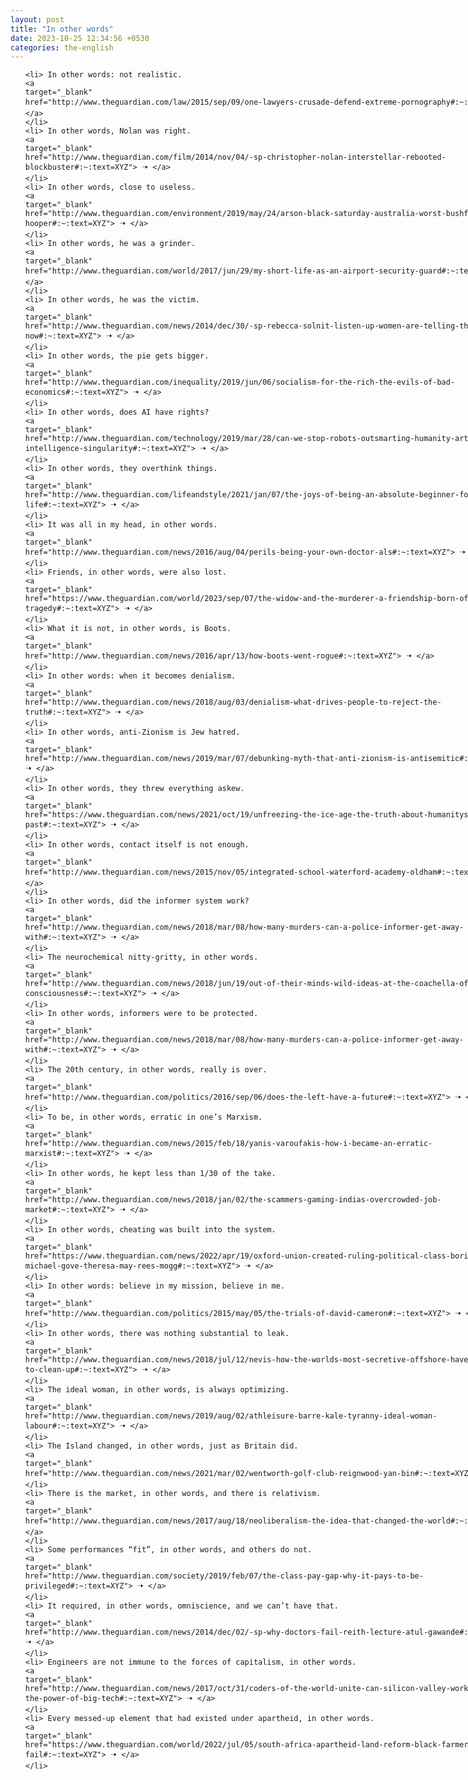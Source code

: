 ```yaml
---
layout: post
title: "In other words"
date: 2023-10-25 12:34:56 +0530
categories: the-english
---
```

<style>
    ol {
        width: 800px;
        margin: 0 auto;
    }
ol li {
    font-size: 18px;
    line-height: 1.5;
    padding-bottom: 8px;
}
</style>
<ol>

    <li> In other words: not realistic.
    <a 
    target="_blank" 
    href="http://www.theguardian.com/law/2015/sep/09/one-lawyers-crusade-defend-extreme-pornography#:~:text=XYZ"> 🠢 </a>
    </li>
    <li> In other words, Nolan was right.
    <a 
    target="_blank" 
    href="http://www.theguardian.com/film/2014/nov/04/-sp-christopher-nolan-interstellar-rebooted-blockbuster#:~:text=XYZ"> 🠢 </a>
    </li>
    <li> In other words, close to useless.
    <a 
    target="_blank" 
    href="http://www.theguardian.com/environment/2019/may/24/arson-black-saturday-australia-worst-bushfire-chloe-hooper#:~:text=XYZ"> 🠢 </a>
    </li>
    <li> In other words, he was a grinder.
    <a 
    target="_blank" 
    href="http://www.theguardian.com/world/2017/jun/29/my-short-life-as-an-airport-security-guard#:~:text=XYZ"> 🠢 </a>
    </li>
    <li> In other words, he was the victim.
    <a 
    target="_blank" 
    href="http://www.theguardian.com/news/2014/dec/30/-sp-rebecca-solnit-listen-up-women-are-telling-their-story-now#:~:text=XYZ"> 🠢 </a>
    </li>
    <li> In other words, the pie gets bigger.
    <a 
    target="_blank" 
    href="http://www.theguardian.com/inequality/2019/jun/06/socialism-for-the-rich-the-evils-of-bad-economics#:~:text=XYZ"> 🠢 </a>
    </li>
    <li> In other words, does AI have rights?
    <a 
    target="_blank" 
    href="http://www.theguardian.com/technology/2019/mar/28/can-we-stop-robots-outsmarting-humanity-artificial-intelligence-singularity#:~:text=XYZ"> 🠢 </a>
    </li>
    <li> In other words, they overthink things.
    <a 
    target="_blank" 
    href="http://www.theguardian.com/lifeandstyle/2021/jan/07/the-joys-of-being-an-absolute-beginner-for-life#:~:text=XYZ"> 🠢 </a>
    </li>
    <li> It was all in my head, in other words.
    <a 
    target="_blank" 
    href="http://www.theguardian.com/news/2016/aug/04/perils-being-your-own-doctor-als#:~:text=XYZ"> 🠢 </a>
    </li>
    <li> Friends, in other words, were also lost.
    <a 
    target="_blank" 
    href="https://www.theguardian.com/world/2023/sep/07/the-widow-and-the-murderer-a-friendship-born-of-tragedy#:~:text=XYZ"> 🠢 </a>
    </li>
    <li> What it is not, in other words, is Boots.
    <a 
    target="_blank" 
    href="http://www.theguardian.com/news/2016/apr/13/how-boots-went-rogue#:~:text=XYZ"> 🠢 </a>
    </li>
    <li> In other words: when it becomes denialism.
    <a 
    target="_blank" 
    href="http://www.theguardian.com/news/2018/aug/03/denialism-what-drives-people-to-reject-the-truth#:~:text=XYZ"> 🠢 </a>
    </li>
    <li> In other words, anti-Zionism is Jew hatred.
    <a 
    target="_blank" 
    href="http://www.theguardian.com/news/2019/mar/07/debunking-myth-that-anti-zionism-is-antisemitic#:~:text=XYZ"> 🠢 </a>
    </li>
    <li> In other words, they threw everything askew.
    <a 
    target="_blank" 
    href="https://www.theguardian.com/news/2021/oct/19/unfreezing-the-ice-age-the-truth-about-humanitys-deep-past#:~:text=XYZ"> 🠢 </a>
    </li>
    <li> In other words, contact itself is not enough.
    <a 
    target="_blank" 
    href="http://www.theguardian.com/news/2015/nov/05/integrated-school-waterford-academy-oldham#:~:text=XYZ"> 🠢 </a>
    </li>
    <li> In other words, did the informer system work?
    <a 
    target="_blank" 
    href="http://www.theguardian.com/news/2018/mar/08/how-many-murders-can-a-police-informer-get-away-with#:~:text=XYZ"> 🠢 </a>
    </li>
    <li> The neurochemical nitty-gritty, in other words.
    <a 
    target="_blank" 
    href="http://www.theguardian.com/news/2018/jun/19/out-of-their-minds-wild-ideas-at-the-coachella-of-consciousness#:~:text=XYZ"> 🠢 </a>
    </li>
    <li> In other words, informers were to be protected.
    <a 
    target="_blank" 
    href="http://www.theguardian.com/news/2018/mar/08/how-many-murders-can-a-police-informer-get-away-with#:~:text=XYZ"> 🠢 </a>
    </li>
    <li> The 20th century, in other words, really is over.
    <a 
    target="_blank" 
    href="http://www.theguardian.com/politics/2016/sep/06/does-the-left-have-a-future#:~:text=XYZ"> 🠢 </a>
    </li>
    <li> To be, in other words, erratic in one’s Marxism.
    <a 
    target="_blank" 
    href="http://www.theguardian.com/news/2015/feb/18/yanis-varoufakis-how-i-became-an-erratic-marxist#:~:text=XYZ"> 🠢 </a>
    </li>
    <li> In other words, he kept less than 1/30 of the take.
    <a 
    target="_blank" 
    href="http://www.theguardian.com/news/2018/jan/02/the-scammers-gaming-indias-overcrowded-job-market#:~:text=XYZ"> 🠢 </a>
    </li>
    <li> In other words, cheating was built into the system.
    <a 
    target="_blank" 
    href="https://www.theguardian.com/news/2022/apr/19/oxford-union-created-ruling-political-class-boris-johnson-michael-gove-theresa-may-rees-mogg#:~:text=XYZ"> 🠢 </a>
    </li>
    <li> In other words: believe in my mission, believe in me.
    <a 
    target="_blank" 
    href="http://www.theguardian.com/politics/2015/may/05/the-trials-of-david-cameron#:~:text=XYZ"> 🠢 </a>
    </li>
    <li> In other words, there was nothing substantial to leak.
    <a 
    target="_blank" 
    href="http://www.theguardian.com/news/2018/jul/12/nevis-how-the-worlds-most-secretive-offshore-haven-refuses-to-clean-up#:~:text=XYZ"> 🠢 </a>
    </li>
    <li> The ideal woman, in other words, is always optimizing.
    <a 
    target="_blank" 
    href="http://www.theguardian.com/news/2019/aug/02/athleisure-barre-kale-tyranny-ideal-woman-labour#:~:text=XYZ"> 🠢 </a>
    </li>
    <li> The Island changed, in other words, just as Britain did.
    <a 
    target="_blank" 
    href="http://www.theguardian.com/news/2021/mar/02/wentworth-golf-club-reignwood-yan-bin#:~:text=XYZ"> 🠢 </a>
    </li>
    <li> There is the market, in other words, and there is relativism.
    <a 
    target="_blank" 
    href="http://www.theguardian.com/news/2017/aug/18/neoliberalism-the-idea-that-changed-the-world#:~:text=XYZ"> 🠢 </a>
    </li>
    <li> Some performances “fit”, in other words, and others do not.
    <a 
    target="_blank" 
    href="http://www.theguardian.com/society/2019/feb/07/the-class-pay-gap-why-it-pays-to-be-privileged#:~:text=XYZ"> 🠢 </a>
    </li>
    <li> It required, in other words, omniscience, and we can’t have that.
    <a 
    target="_blank" 
    href="http://www.theguardian.com/news/2014/dec/02/-sp-why-doctors-fail-reith-lecture-atul-gawande#:~:text=XYZ"> 🠢 </a>
    </li>
    <li> Engineers are not immune to the forces of capitalism, in other words.
    <a 
    target="_blank" 
    href="http://www.theguardian.com/news/2017/oct/31/coders-of-the-world-unite-can-silicon-valley-workers-curb-the-power-of-big-tech#:~:text=XYZ"> 🠢 </a>
    </li>
    <li> Every messed-up element that had existed under apartheid, in other words.
    <a 
    target="_blank" 
    href="https://www.theguardian.com/world/2022/jul/05/south-africa-apartheid-land-reform-black-farmers-set-up-to-fail#:~:text=XYZ"> 🠢 </a>
    </li>